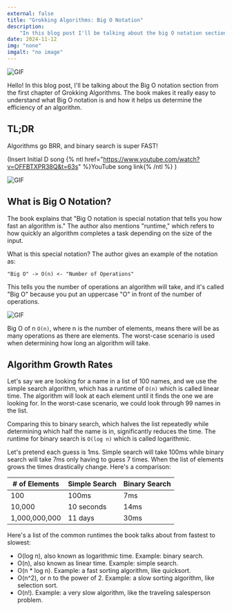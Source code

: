 ```yaml
---
external: false
title: "Grokking Algorithms: Big O Notation"
description:
    "In this blog post I'll be talking about the big O notation section of the first chapter from grokking algorithms"
date: 2024-11-12
img: "none"
imgalt: "no image"
---
```


![GIF](https://media.giphy.com/media/v1.Y2lkPTc5MGI3NjExaWR1NWh5MTB3bnd3b2sybzhwMmJoMjJmc3A1M2YzMTRrZXVqNWNrZiZlcD12MV9naWZzX3NlYXJjaCZjdD1n/xTiIzJSKB4l7xTouE8/giphy.gif)

Hello! In this blog post, I'll be talking about the Big O notation section from the first chapter of Grokking
Algorithms. The book makes it really easy to understand what Big O notation is and how it helps us determine the
efficiency of an algorithm.

## TL;DR

Algorithms go BRR, and binary search is super FAST!

(Insert Initial D song {% ntl href="https://www.youtube.com/watch?v=OFFBTXPR38Q&t=63s" %}YouTube song link{% /ntl %} )

![GIF](https://media.giphy.com/media/EKUuPwmQB5CpO/giphy.gif?cid=790b7611kd5vs3oianic2petchy61l4uml41arq2b7o6mmid&ep=v1_gifs_search&rid=giphy.gif&ct=g)

## What is Big O Notation?

The book explains that "Big O notation is special notation that tells you how fast an algorithm is." The author also
mentions "runtime," which refers to how quickly an algorithm completes a task depending on the size of the input.

What is this special notation? The author gives an example of the notation as:

```
"Big O" -> O(n) <- "Number of Operations"
```

This tells you the number of operations an algorithm will take, and it's called "Big O" because you put an uppercase "O"
in front of the number of operations.

![GIF](https://media.giphy.com/media/tMPSeKEplOfK0/giphy.gif?cid=ecf05e4768ljjdds0r5r9tscn2uinc1crflg9kd69s92v9a6&ep=v1_gifs_related&rid=giphy.gif&ct=g)

Big O of n `O(n)`, where n is the number of elements, means there will be as many operations as there are elements. The
worst-case scenario is used when determining how long an algorithm will take.

## Algorithm Growth Rates

Let's say we are looking for a name in a list of 100 names, and we use the simple search algorithm, which has a runtime
of `O(n)` which is called linear time. The algorithm will look at each element until it finds the one we are looking
for. In the worst-case scenario, we could look through 99 names in the list.

Comparing this to binary search, which halves the list repeatedly while determining which half the name is in,
significantly reduces the time. The runtime for binary search is `O(log n)` which is called logarithmic.

Let's pretend each guess is 1ms. Simple search will take 100ms while binary search will take 7ms only having to guess 7
times. When the list of elements grows the times drastically change. Here's a comparison:

| # of Elements | Simple Search | Binary Search |
| ------------- | ------------- | ------------- |
| 100           | 100ms         | 7ms           |
| 10,000        | 10 seconds    | 14ms          |
| 1,000,000,000 | 11 days       | 30ms          |

Here's a list of the common runtimes the book talks about from fastest to slowest:

-   O(log n), also known as logarithmic time. Example: binary search.
-   O(n), also known as linear time. Example: simple search.
-   O(n \* log n). Example: a fast sorting algorithm, like quicksort.
-   O(n^2), or n to the power of 2. Example: a slow sorting algorithm, like selection sort.
-   O(n!). Example: a very slow algorithm, like the traveling salesperson problem.
